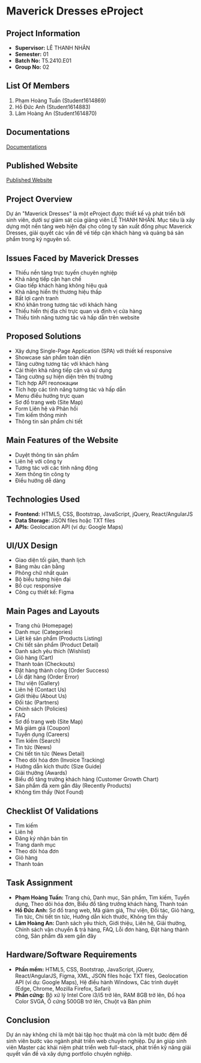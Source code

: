 # Maverick Dresses eProject

## Project Information
- **Supervisor:** LÊ THANH NHÂN
- **Semester:** 01
- **Batch No:** T5.2410.E01
- **Group No:** 02

## List Of Members
1. Phạm Hoàng Tuấn (Student1614869)
2. Hồ Đức Anh (Student1614883)
3. Lâm Hoàng An (Student1614870)

## Documentations
[Documentations](https://github.com/hoangtuanqn/eProjectSem01/tree/main/Documentations)

## Published Website
[Published Website](https://project3.htuanqn.id.vn/)

## Project Overview
Dự án "Maverick Dresses" là một eProject được thiết kế và phát triển bởi sinh viên, dưới sự giám sát của giảng viên LÊ THANH NHÂN. Mục tiêu là xây dựng một nền tảng web hiện đại cho công ty sản xuất đồng phục Maverick Dresses, giải quyết các vấn đề về tiếp cận khách hàng và quảng bá sản phẩm trong kỷ nguyên số.

## Issues Faced by Maverick Dresses
- Thiếu nền tảng trực tuyến chuyên nghiệp
- Khả năng tiếp cận hạn chế
- Giao tiếp khách hàng không hiệu quả
- Khả năng hiển thị thương hiệu thấp
- Bất lợi cạnh tranh
- Khó khăn trong tương tác với khách hàng
- Thiếu hiển thị địa chỉ trực quan và định vị cửa hàng
- Thiếu tính năng tương tác và hấp dẫn trên website

## Proposed Solutions
- Xây dựng Single-Page Application (SPA) với thiết kế responsive
- Showcase sản phẩm toàn diện
- Tăng cường tương tác với khách hàng
- Cải thiện khả năng tiếp cận và sử dụng
- Tăng cường sự hiện diện trên thị trường
- Tích hợp API геолокации
- Tích hợp các tính năng tương tác và hấp dẫn
- Menu điều hướng trực quan
- Sơ đồ trang web (Site Map)
- Form Liên hệ và Phản hồi
- Tìm kiếm thông minh
- Thông tin sản phẩm chi tiết

## Main Features of the Website
- Duyệt thông tin sản phẩm
- Liên hệ với công ty
- Tương tác với các tính năng động
- Xem thông tin công ty
- Điều hướng dễ dàng

## Technologies Used
- **Frontend:** HTML5, CSS, Bootstrap, JavaScript, jQuery, React/AngularJS
- **Data Storage:** JSON files hoặc TXT files
- **APIs:** Geolocation API (ví dụ: Google Maps)

## UI/UX Design
- Giao diện tối giản, thanh lịch
- Bảng màu cân bằng
- Phông chữ nhất quán
- Bộ biểu tượng hiện đại
- Bố cục responsive
- Công cụ thiết kế: Figma

## Main Pages and Layouts
- Trang chủ (Homepage)
- Danh mục (Categories)
- Liệt kê sản phẩm (Products Listing)
- Chi tiết sản phẩm (Product Detail)
- Danh sách yêu thích (Wishlist)
- Giỏ hàng (Cart)
- Thanh toán (Checkouts)
- Đặt hàng thành công (Order Success)
- Lỗi đặt hàng (Order Error)
- Thư viện (Gallery)
- Liên hệ (Contact Us)
- Giới thiệu (About Us)
- Đối tác (Partners)
- Chính sách (Policies)
- FAQ
- Sơ đồ trang web (Site Map)
- Mã giảm giá (Coupon)
- Tuyển dụng (Careers)
- Tìm kiếm (Search)
- Tin tức (News)
- Chi tiết tin tức (News Detail)
- Theo dõi hóa đơn (Invoice Tracking)
- Hướng dẫn kích thước (Size Guide)
- Giải thưởng (Awards)
- Biểu đồ tăng trưởng khách hàng (Customer Growth Chart)
- Sản phẩm đã xem gần đây (Recently Products)
- Không tìm thấy (Not Found)

## Checklist Of Validations
- Tìm kiếm
- Liên hệ
- Đăng ký nhận bản tin
- Trang danh mục
- Theo dõi hóa đơn
- Giỏ hàng
- Thanh toán

## Task Assignment
- **Phạm Hoàng Tuấn:** Trang chủ, Danh mục, Sản phẩm, Tìm kiếm, Tuyển dụng, Theo dõi hóa đơn, Biểu đồ tăng trưởng khách hàng, Thanh toán
- **Hồ Đức Anh:** Sơ đồ trang web, Mã giảm giá, Thư viện, Đối tác, Giỏ hàng, Tin tức, Chi tiết tin tức, Hướng dẫn kích thước, Không tìm thấy
- **Lâm Hoàng An:** Danh sách yêu thích, Giới thiệu, Liên hệ, Giải thưởng, Chính sách vận chuyển & trả hàng, FAQ, Lỗi đơn hàng, Đặt hàng thành công, Sản phẩm đã xem gần đây

## Hardware/Software Requirements
- **Phần mềm:** HTML5, CSS, Bootstrap, JavaScript, jQuery, React/AngularJS, Figma, XML, JSON files hoặc TXT files, Geolocation API (ví dụ: Google Maps), Hệ điều hành Windows, Các trình duyệt (Edge, Chrome, Mozilla Firefox, Safari)
- **Phần cứng:** Bộ xử lý Intel Core i3/i5 trở lên, RAM 8GB trở lên, Đồ họa Color SVGA, Ổ cứng 500GB trở lên, Chuột và Bàn phím

## Conclusion
Dự án này không chỉ là một bài tập học thuật mà còn là một bước đệm để sinh viên bước vào ngành phát triển web chuyên nghiệp. Dự án giúp sinh viên Master các khái niệm phát triển web full-stack, phát triển kỹ năng giải quyết vấn đề và xây dựng portfolio chuyên nghiệp.